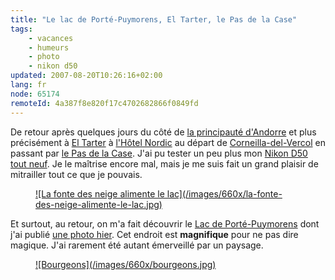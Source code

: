 ```yaml
---
title: "Le lac de Porté-Puymorens, El Tarter, le Pas de la Case"
tags:
    - vacances
    - humeurs
    - photo
    - nikon d50
updated: 2007-08-20T10:26:16+02:00
lang: fr
node: 65174
remoteId: 4a387f8e820f17c4702682866f0849fd
---
```

 
De retour après quelques jours du côté de [la principauté d'Andorre](http://photos.pwet.fr/villes-et-departements/andorre/) et plus précisément à [El Tarter](http://photos.pwet.fr/villes-et-departements/andorre/el-tarter/) à [l'Hôtel Nordic](http://www.grupnordic.ad/fr/nordic/index.htm) au départ de [Corneilla-del-Vercol](http://photos.pwet.fr/villes-et-departements/pyrenees-orientales-66/corneilla-del-vercol/) en passant par [le Pas de la Case](http://photos.pwet.fr/villes-et-departements/andorre/pas-de-la-case/). J'ai pu tester un peu plus mon [Nikon D50 tout neuf](/post/nikon-d50-noir-2). Je le maîtrise encore mal, mais je me suis fait un grand plaisir de mitrailler tout ce que je pouvais.


<figure class="object-center"><a href="/images/la-fonte-des-neige-alimente-le-lac.jpg">![La fonte des neige alimente le lac](/images/660x/la-fonte-des-neige-alimente-le-lac.jpg)</a></figure>

 
Et surtout, au retour, on m'a fait découvrir le [Lac de Porté-Puymorens](http://photos.pwet.fr/galeries/le-lac-de-porte-puymorens-et-andorre/5/) dont j'ai publié [une photo hier](/post/lac-de-porte-puymorens). Cet endroit est **magnifique** pour ne pas dire magique. J'ai rarement été autant émerveillé par un paysage.
 

<figure class="object-center"><a href="/images/bourgeons.jpg">![Bourgeons](/images/660x/bourgeons.jpg)</a></figure>
